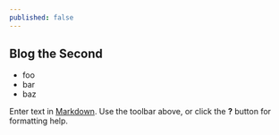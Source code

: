 ```yaml
---
published: false
---
```


## Blog the Second

- foo
- bar
- baz

Enter text in [Markdown](http://daringfireball.net/projects/markdown/). Use the toolbar above, or click the **?** button for formatting help.
